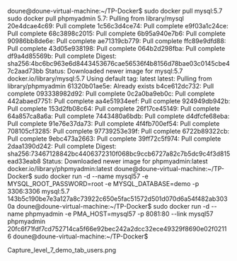 doune@doune-virtual-machine:~/TP-Docker$ sudo docker pull mysql:5.7 
sudo docker pull phpmyadmin
5.7: Pulling from library/mysql
20e4dcae4c69: Pull complete 
1c56c3d4ce74: Pull complete 
e9f03a1c24ce: Pull complete 
68c3898c2015: Pull complete 
6b95a940e7b6: Pull complete 
90986bb8de6e: Pull complete 
ae71319cb779: Pull complete 
ffc89e9dfd88: Pull complete 
43d05e938198: Pull complete 
064b2d298fba: Pull complete 
df9a4d85569b: Pull complete 
Digest: sha256:4bc6bc963e6d8443453676cae56536f4b8156d78bae03c0145cbe47c2aad73bb
Status: Downloaded newer image for mysql:5.7
docker.io/library/mysql:5.7
Using default tag: latest
latest: Pulling from library/phpmyadmin
61320b01ae5e: Already exists 
b4ce612dc732: Pull complete 
093338982d92: Pull complete 
0c2a0ba9eb0c: Pull complete 
442abaed7751: Pull complete 
aa4e51934eef: Pull complete 
924949db942b: Pull complete 
153d2fb08c64: Pull complete 
26f17ce45149: Pull complete 
64a857ca8a6a: Pull complete 
7443480a6bdb: Pull complete 
d4dfcfe68eba: Pull complete 
91e76e37da73: Pull complete 
4f4fb700ef54: Pull complete 
708105cf3285: Pull complete 
97739253e39f: Pull complete 
6722b89322cb: Pull complete 
9ebc473a2663: Pull complete 
39ff72c5f974: Pull complete 
2daa1390d242: Pull complete 
Digest: sha256:73467128842bc4406372310f068bc9ccb6727a82c7b5dc9c4f3d815ead33eab8
Status: Downloaded newer image for phpmyadmin:latest
docker.io/library/phpmyadmin:latest
doune@doune-virtual-machine:~/TP-Docker$ sudo docker run -d --name mysql57 -e MYSQL_ROOT_PASSWORD=root -e MYSQL_DATABASE=demo -p 3306:3306 mysql:5.7
143b5c190be7e3a127a8c73922c650e5fac51572d501d070d6a54f482ab3030a
doune@doune-virtual-machine:~/TP-Docker$ sudo docker run -d --name phpmyadmin -e PMA_HOST=mysql57 -p 8081:80 --link mysql57 phpmyadmin
20fc6f71fdf7cd752714ca5f66e92bec242a2dcc32ece49329f8690e02f02116
doune@doune-virtual-machine:~/TP-Docker$ 

Capture_level_7_demo_tab_users.png
